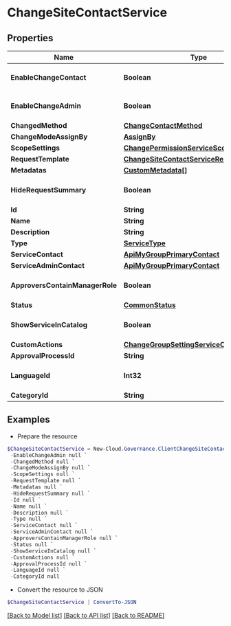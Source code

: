 # ChangeSiteContactService
## Properties

Name | Type | Description | Notes
------------ | ------------- | ------------- | -------------
**EnableChangeContact** | **Boolean** |  | [optional] [default to $false]
**EnableChangeAdmin** | **Boolean** |  | [optional] [default to $false]
**ChangedMethod** | [**ChangeContactMethod**](ChangeContactMethod.md) |  | [optional] 
**ChangeModeAssignBy** | [**AssignBy**](AssignBy.md) |  | [optional] 
**ScopeSettings** | [**ChangePermissionServiceScopeSettings**](ChangePermissionServiceScopeSettings.md) |  | [optional] 
**RequestTemplate** | [**ChangeSiteContactServiceRequestTemplate**](ChangeSiteContactServiceRequestTemplate.md) |  | [optional] 
**Metadatas** | [**CustomMetadata[]**](CustomMetadata.md) |  | [optional] 
**HideRequestSummary** | **Boolean** |  | [optional] [default to $false]
**Id** | **String** |  | [optional] 
**Name** | **String** |  | [optional] 
**Description** | **String** |  | [optional] 
**Type** | [**ServiceType**](ServiceType.md) |  | [optional] 
**ServiceContact** | [**ApiMyGroupPrimaryContact**](ApiMyGroupPrimaryContact.md) |  | [optional] 
**ServiceAdminContact** | [**ApiMyGroupPrimaryContact**](ApiMyGroupPrimaryContact.md) |  | [optional] 
**ApproversContainManagerRole** | **Boolean** |  | [optional] [default to $false]
**Status** | [**CommonStatus**](CommonStatus.md) |  | [optional] 
**ShowServiceInCatalog** | **Boolean** |  | [optional] [default to $false]
**CustomActions** | [**ChangeGroupSettingServiceCustomActions**](ChangeGroupSettingServiceCustomActions.md) |  | [optional] 
**ApprovalProcessId** | **String** |  | [optional] 
**LanguageId** | **Int32** |  | [optional] [default to 0]
**CategoryId** | **String** |  | [optional] 

## Examples

- Prepare the resource
```powershell
$ChangeSiteContactService = New-Cloud.Governance.ClientChangeSiteContactService  -EnableChangeContact null `
 -EnableChangeAdmin null `
 -ChangedMethod null `
 -ChangeModeAssignBy null `
 -ScopeSettings null `
 -RequestTemplate null `
 -Metadatas null `
 -HideRequestSummary null `
 -Id null `
 -Name null `
 -Description null `
 -Type null `
 -ServiceContact null `
 -ServiceAdminContact null `
 -ApproversContainManagerRole null `
 -Status null `
 -ShowServiceInCatalog null `
 -CustomActions null `
 -ApprovalProcessId null `
 -LanguageId null `
 -CategoryId null
```

- Convert the resource to JSON
```powershell
$ChangeSiteContactService | ConvertTo-JSON
```

[[Back to Model list]](../README.md#documentation-for-models) [[Back to API list]](../README.md#documentation-for-api-endpoints) [[Back to README]](../README.md)

